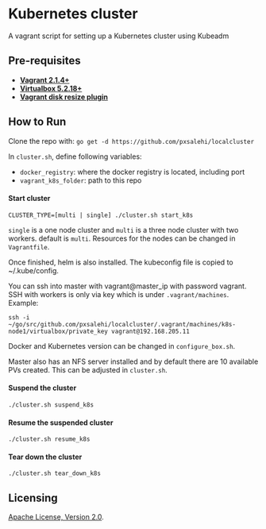 # Kubernetes cluster
A vagrant script for setting up a Kubernetes cluster using Kubeadm

## Pre-requisites

 * **[Vagrant 2.1.4+](https://www.vagrantup.com)**
 * **[Virtualbox 5.2.18+](https://www.virtualbox.org)**
 * **[Vagrant disk resize plugin](https://github.com/sprotheroe/vagrant-disksize)**

## How to Run

Clone the repo with:
`go get -d https://github.com/pxsalehi/localcluster`

In `cluster.sh`, define following variables:
* `docker_registry`: where the docker registry is located, including port
* `vagrant_k8s_folder`: path to this repo 

#### Start cluster

`CLUSTER_TYPE=[multi | single] ./cluster.sh start_k8s`

`single` is a one node cluster and `multi` is a three node cluster with two workers. default is `multi`. Resources for the nodes can be changed in `Vagrantfile`.

Once finished, helm is also installed. The kubeconfig file is copied to ~/.kube/config.

You can ssh into master with vagrant@master_ip with password vagrant. SSH with workers is only via key which is under `.vagrant/machines`. Example:

`ssh -i ~/go/src/github.com/pxsalehi/localcluster/.vagrant/machines/k8s-node1/virtualbox/private_key vagrant@192.168.205.11`

Docker and Kubernetes version can be changed in `configure_box.sh`.

Master also has an NFS server installed and by default there are 10 available PVs created. This can be adjusted in `cluster.sh`.

#### Suspend the cluster

`./cluster.sh suspend_k8s`

#### Resume the suspended cluster

`./cluster.sh resume_k8s`

#### Tear down the cluster

`./cluster.sh tear_down_k8s`

## Licensing

[Apache License, Version 2.0](http://opensource.org/licenses/Apache-2.0).
